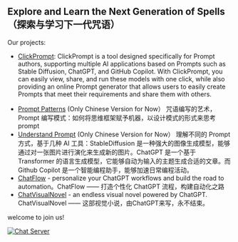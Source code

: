 Explore and Learn the Next Generation of Spells（探索与学习下一代咒语）
---
Our projects:

*   [ClickPrompt](https://github.com/prompt-engineering/click-prompt): ClickPrompt is a tool designed specifically for Prompt authors, supporting multiple AI applications based on Prompts such as Stable Diffusion, ChatGPT, and GitHub Copilot. With ClickPrompt, you can easily view, share, and run these models with one click, while also providing an online Prompt generator that allows users to easily create Prompts that meet their requirements and share them with others.
- [Prompt Patterns](https://github.com/prompt-engineering/prompt-patterns) (Only Chinese Version for Now） 咒语编写的艺术，Prompt 编写模式：如何将思维框架赋予机器，以设计模式的形式来思考 prompt 
- [Understand Prompt](https://github.com/prompt-engineering/understand-prompt) (Only Chinese Version for Now） 理解不同的 Prompt 方式，基于几种 AI 工具：StableDiffusion 是一种强大的图像生成模型，能够通过对一张图片进行演化来生成新的图片。ChatGPT 是一个基于 Transformer 的语言生成模型，它能够自动为输入的主题生成合适的文章。而 Github Copilot 是一个智能编程助手，能够加速日常编程活动。 
- [ChatFlow](https://github.com/prompt-engineering/chat-flow) - personalize your ChatGPT workflows and build the road to automation。ChatFlow —— 打造个性化 ChatGPT 流程，构建自动化之路 
- [ChatVisualNovel](https://github.com/prompt-engineering/chat-visual-novel) - an endless visual novel powered by ChatGPT. ChatVisualNovel —— 这部视觉小说，由ChatGPT来写，永不结束。

welcome to join us!

[![Chat Server](https://img.shields.io/badge/chat-discord-7289da.svg)](https://discord.gg/FSWXq4DmEj)

